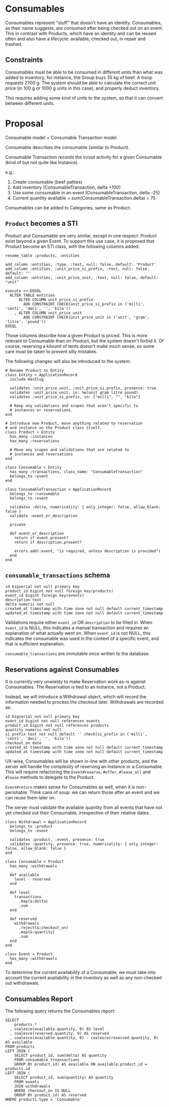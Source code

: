# Consumables

Consumables represent "stuff" that doesn't have an identity. Consumables,
as their name suggests, are consumed after being checked out on an event.
This in contrast with Products, which have an identity and can be reused
often and also have a lifecycle: available, checked out, in repair and
trashed.

## Constraints

Consumables must be able to be consumed in different units than what
was added to inventory, for instance, the Group buys 35 kg of beef.
A troop requests 2700 g. The system should be able to calculate the
correct unit price (in 100 g or 1000 g units in this case), and
properly deduct inventory.

This requires adding some kind of units to the system, so that it
can convert between different units.

# Proposal

Consumable model + Consumable Transaction model.

Consumable describes the consumable (similar to Product).

Consumable Transaction records the in/out activity for a given Consumable (kind of but not quite like Instance).

e.g.:

1. Create consumable (beef patties)
2. Add inventory (ConsumableTransaction, delta +100)
3. Use some consumable in an event (ConsumableTransaction, delta -25)
4. Current quantity available = sum(ConsumableTransaction.delta) = 75

Consumables can be added to Categories, same as Product.

## `Product` becomes a STI

Product and Consumable are very similar, except in one respect: Product exist
beyond a given Event. To support this use case, it is proposed that Product
become an STI class, with the following columns added:

    rename_table :products, :entities

    add_column :entities, :type, :text, null: false, default: 'Product'
    add_column :entities, :unit_price_si_prefix, :text, null: false, default: ""
    add_column :entities, :unit_price_unit, :text, null: false, default: "unit"

    execute <<~EOSQL
      ALTER TABLE entities
          ALTER COLUMN unit_price_si_prefix
            ADD CONSTRAINT CHECK(unit_price_si_prefix in ('milli', 'centi', 'deci', '', 'kilo'))
        , ALTER COLUMN unit_price_unit
            ADD CONSTRAINT CHECK(unit_price_unit in ('unit', 'gram', 'litre', 'pound'))
    EOSQL

Those columns describe how a given Product is priced. This is more relevant
to Consumable than on Product, but the system doesn't forbid it. Of course,
reserving a kilounit of tents doesn't make much sense, so some care must
be taken to prevent silly mistakes.

The following changes will also be introduced to the system:

    # Rename Product to Entity
    class Entity < ApplicationRecord
      include HasSlug

      validates :unit_price_unit, :unit_price_si_prefix, presence: true
      validates :unit_price_unit, in: %w(unit gram litre pound)
      validates :unit_price_si_prefix, in: ["milli", "", "kilo"]

      # Keep any validations and scopes that aren't specific to
      # instances or reservations.
    end

    # Introduce new Product, move anything related to reservation
    # and instance on the Product class itself.
    class Product < Entity
      has_many :instances
      has_many :reservations

      # Move any scopes and validations that are related to
      # instances and reservations
    end

    class Consumable < Entity
      has_many :transactions, class_name: "ConsumableTransaction"
      belongs_to :event
    end

    class ConsumableTransaction < ApplicationRecord
      belongs_to :consumable
      belongs_to :event

      validates :delta, numericality: { only_integer: false, allow_blank: false }
      validate :event_or_description

      private

      def event_or_description
        return if event.present?
        return if description.present?

        errors.add(:event, "is required, unless description is provided")
      end
    end

## `consumable_transactions` schema

    id bigserial not null primary key
    product_id bigint not null foreign key(products)
    event_id bigint foreign key(events)
    description text
    delta numeric not null
    created_at timestamp with time zone not null default current_timestamp
    updated_at timestamp with time zone not null default current_timestamp

Validations require either `event_id` OR `description` to be filled in.
When `event_id` is NULL, this indicates a manual transaction and requires
an explanation of what actually went on. When `event_id` is not NULL,
this indicates the consumable was used in the context of a specific event,
and that is sufficient explanation.

`consumable_transactions` are immutable once written to the database.

## Reservations against Consumables

It is currently very unwieldy to make Reservation work as-is against
Consumables. The Reservation is tied to an instance, not a Product.

Instead, we will introduce a Withdrawal object, which will record the
information needed to process the checkout later. Withdrawals are
recorded as:

    id bigserial not null primary key
    event_id bigint not null references events
    product_id bigint not null references products
    quantity numeric not null
    si_prefix text not null default '' check(si_prefix in ('milli', 'centi', 'deci', '', 'kilo'))
    checkout_on date
    created_at timestamp with time zone not null default current_timestamp
    updated_at timestamp with time zone not null default current_timestamp

UX-wise, Consumables will be shown in-line with other products, and
the server will handle the complexity of reserving an Instance or a
Consumable. This will require refactoring the `Event#reserve`,
`#offer`, `#lease_all` and `#lease` methods to delegate to the
Product.

`Event#return` makes sense for Consumables as well, when it is non-perishable.
Think cans of soup: we can return those after an event and we can reuse them
later on.

The server must validate the available quantity from all events that
have not yet checked out their Consumable, irrespective of their
relative dates.

    class Withdrawal < ApplicationRecord
      belongs_to :product
      belongs_to :event

      validates :product, :event, presence: true
      validates :quantity, presence: true, numericality: { only_integer: false, allow_blank: false }
    end

    class Consumable < Product
      has_many :withdrawals

      def available
        level - reserved
      end

      def level
        transactions
          .map(&:delta)
          .sum
      end

      def reserved
        withdrawals
          .reject(&:checkout_on)
          .map(&:quantity)
          .sum
      end
    end

    class Event < Product
      has_many :withdrawals
    end

To determine the current availability of a Consumable, we must take into account
the current availability in the inventory as well as any non-checked out
withdrawals.

## Consumables Report

The following query returns the Consumables report:

    SELECT
        products.*
      , coalesce(available.quantity, 0) AS level
      , coalesce(reserved.quantity, 0) AS reserved
      , coalesce(available.quantity, 0) - coalesce(reserved.quantity, 0) AS available
    FROM products
    LEFT JOIN (
        SELECT product_id, sum(delta) AS quantity
        FROM consumable_trnansactions
        GROUP BY product_id) AS available ON available.product_id = products.id
    LEFT JOIN (
        SELECT product_id, sum(quantity) AS quantity
        FROM events
        JOIN withdrawals
        WHERE checkout_on IS NULL
        GROUP BY product_id) AS reserved
    WHERE products.type = 'Consumable'
